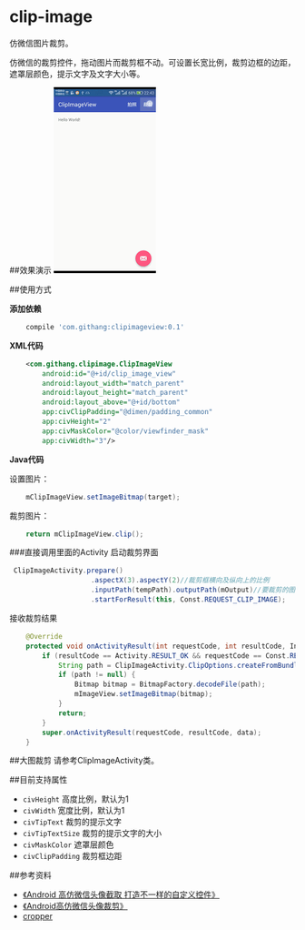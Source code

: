 # clip-image

仿微信图片裁剪。

仿微信的裁剪控件，拖动图片而裁剪框不动。可设置长宽比例，裁剪边框的边距，遮罩层颜色，提示文字及文字大小等。

##效果演示
![裁剪演示](./images/demo.gif)

##使用方式

**添加依赖**

```gradle
    compile 'com.githang:clipimageview:0.1'
```

**XML代码**

```xml
    <com.githang.clipimage.ClipImageView
        android:id="@+id/clip_image_view"
        android:layout_width="match_parent"
        android:layout_height="match_parent"
        android:layout_above="@+id/bottom"
        app:civClipPadding="@dimen/padding_common"
        app:civHeight="2"
        app:civMaskColor="@color/viewfinder_mask"
        app:civWidth="3"/>
```

**Java代码**

设置图片：

```java
    mClipImageView.setImageBitmap(target);
```

裁剪图片：

```java
    return mClipImageView.clip();
```

###直接调用里面的Activity
启动裁剪界面
```java
 ClipImageActivity.prepare()
                    .aspectX(3).aspectY(2)//裁剪框横向及纵向上的比例
                    .inputPath(tempPath).outputPath(mOutput)//要裁剪的图片地址及裁剪后保存的地址
                    .startForResult(this, Const.REQUEST_CLIP_IMAGE);
```
接收裁剪结果
```java
    @Override
    protected void onActivityResult(int requestCode, int resultCode, Intent data) {
        if (resultCode == Activity.RESULT_OK && requestCode == Const.REQUEST_CLIP_IMAGE) {
            String path = ClipImageActivity.ClipOptions.createFromBundle(data).getOutputPath();
            if (path != null) {
                Bitmap bitmap = BitmapFactory.decodeFile(path);
                mImageView.setImageBitmap(bitmap);
            }
            return;
        }
        super.onActivityResult(requestCode, resultCode, data);
    }
```
##大图裁剪
请参考ClipImageActivity类。

##目前支持属性

- `civHeight` 高度比例，默认为1
- `civWidth` 宽度比例，默认为1
- `civTipText` 裁剪的提示文字
- `civTipTextSize` 裁剪的提示文字的大小
- `civMaskColor` 遮罩层颜色
- `civClipPadding` 裁剪框边距

##参考资料

- [《Android 高仿微信头像截取 打造不一样的自定义控件》](http://blog.csdn.net/lmj623565791/article/details/39761281)
- [《Android高仿微信头像裁剪》](http://blog.csdn.net/xiechengfa/article/details/45702427)
- [cropper](https://github.com/edmodo/cropper)

